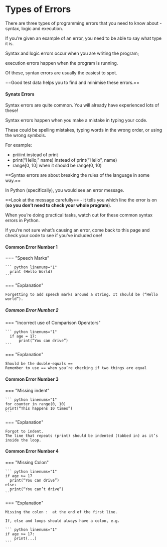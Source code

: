# Types of Errors

There are three types of programming errors that you need to know about - syntax, logic and execution.

If you’re given an example of an error, you need to be able to say what type it is.

Syntax and logic errors occur when you are writing the program; 

execution errors happen when the program is running. 

Of these, syntax errors are usually the easiest to spot.

==Good test data helps you to find and minimise these errors.==

#### Synatx Errors

Syntax errors are quite common. You will already have experienced lots of these!

Syntax errors happen when you make a mistake in typing your code. 

These could be spelling mistakes, typing words in the wrong order, or using the wrong symbols.

For example:

* priiiint instead of print
* print(“Hello,” name) instead of print(“Hello”, name)
* range[0, 10] when it should be range(0, 10)

==Syntax errors are about breaking the rules of the language in some way.==

In Python (specifically), you would see an error message. 

==Look at the message carefully== - it tells you which line the error is on (**so you don’t need to check your whole program**).

When you’re doing practical tasks, watch out for these common syntax errors in Python. 

If you’re not sure what’s causing an error, come back to this page and check your code to see if you’ve included one!

#### Common Error Number 1

=== "Speech Marks"

    ``` python linenums="1"
      print (Hello World) 
    ```
=== "Explanation"
    
    Forgetting to add speech marks around a string. It should be (“Hello world”).

##### Common Error Number 2

=== "Incorrect use of Comparison Operators"

    ``` python linenums="1"
      if age = 17: 
          print(“You can drive”)
    ```

=== "Explanation"
    
    Should be the double-equals ==
    Remember to use == when you’re checking if two things are equal

#### Common Error Number 3
  
=== "Missing indent"

    ``` python linenums="1"
    for counter in range(0, 10)
    print(“This happens 10 times”)   
    ```

=== "Explanation"
    
    Forgot to indent. 
    The line that repeats (print) should be indented (tabbed in) as it’s inside the loop.

#### Common Error Number 4

=== "Missing Colon"

    ``` python linenums="1"
    if age >= 17
      print(“You can drive”)
    else:
      print(“You can’t drive”)   
    ```

=== "Explanation"
    
    Missing the colon :  at the end of the first line. 
    
    If, else and loops should always have a colon, e.g.

    ``` python linenums="1"
    if age >= 17:
        print(...)  
    ```    

